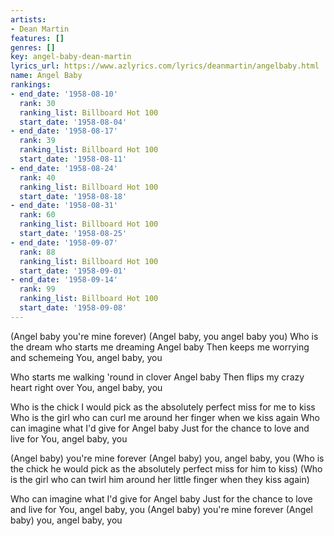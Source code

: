 ```yaml
---
artists:
- Dean Martin
features: []
genres: []
key: angel-baby-dean-martin
lyrics_url: https://www.azlyrics.com/lyrics/deanmartin/angelbaby.html
name: Angel Baby
rankings:
- end_date: '1958-08-10'
  rank: 30
  ranking_list: Billboard Hot 100
  start_date: '1958-08-04'
- end_date: '1958-08-17'
  rank: 39
  ranking_list: Billboard Hot 100
  start_date: '1958-08-11'
- end_date: '1958-08-24'
  rank: 40
  ranking_list: Billboard Hot 100
  start_date: '1958-08-18'
- end_date: '1958-08-31'
  rank: 60
  ranking_list: Billboard Hot 100
  start_date: '1958-08-25'
- end_date: '1958-09-07'
  rank: 88
  ranking_list: Billboard Hot 100
  start_date: '1958-09-01'
- end_date: '1958-09-14'
  rank: 99
  ranking_list: Billboard Hot 100
  start_date: '1958-09-08'
---
```


(Angel baby you're mine forever)
(Angel baby, you angel baby you)
Who is the dream who starts me dreaming
Angel baby
Then keeps me worrying and schemeing
You, angel baby, you

Who starts me walking 'round in clover
Angel baby
Then flips my crazy heart right over
You, angel baby, you

Who is the chick I would pick as the absolutely perfect miss for me to kiss
Who is the girl who can curl me around her finger when we kiss again
Who can imagine what I'd give for Angel baby
Just for the chance to love and live for
You, angel baby, you

(Angel baby) you're mine forever
(Angel baby) you, angel baby, you
(Who is the chick he would pick as the absolutely perfect miss for him to kiss)
(Who is the girl who can twirl him around her little finger when they kiss again)

Who can imagine what I'd give for Angel baby
Just for the chance to love and live for
You, angel baby, you
(Angel baby) you're mine forever
(Angel baby) you, angel baby, you




